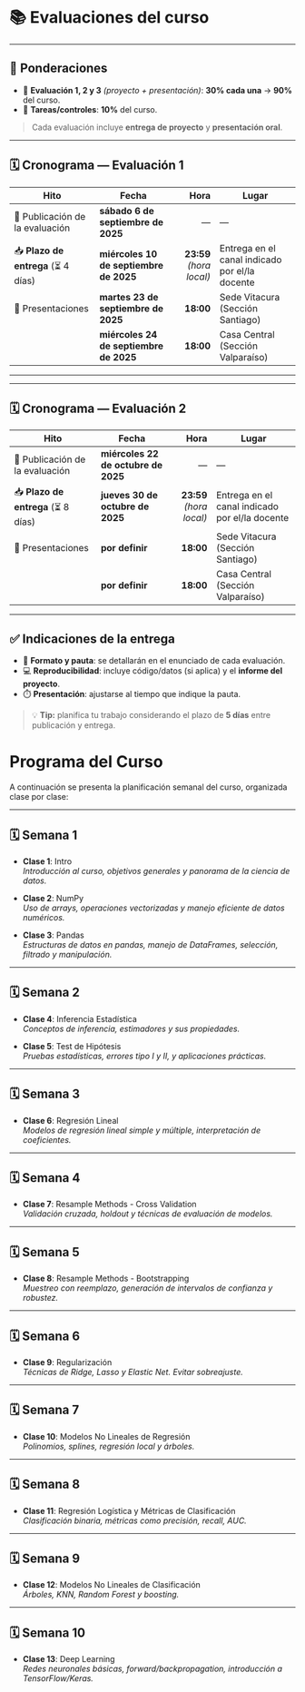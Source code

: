 # 📚 Evaluaciones del curso

---

## 🧮 Ponderaciones
- 🧪 **Evaluación 1, 2 y 3** *(proyecto + presentación)*: **30% cada una** → **90%** del curso.  
- 📝 **Tareas/controles**: **10%** del curso.

> Cada evaluación incluye **entrega de proyecto** y **presentación oral**.

---

## 🗓️ Cronograma — Evaluación 1
| Hito | Fecha | Hora | Lugar |
|---|---|---:|---|
| 📢 Publicación de la evaluación | **sábado 6 de septiembre de 2025** | — | — |
| 📥 **Plazo de entrega** (⏳ 4 días) | **miércoles 10 de septiembre de 2025** | **23:59** *(hora local)* | Entrega en el canal indicado por el/la docente |
| 🎤 Presentaciones | **martes 23 de septiembre de 2025** | **18:00** | Sede Vitacura (Sección Santiago) |
|  | **miércoles 24 de septiembre de 2025** | **18:00** | Casa Central (Sección Valparaíso) |

---

---

## 🗓️ Cronograma — Evaluación 2
| Hito | Fecha | Hora | Lugar |
|---|---|---:|---|
| 📢 Publicación de la evaluación | **miércoles 22 de octubre de 2025** | — | — |
| 📥 **Plazo de entrega** (⏳ 8 días) | **jueves 30 de octubre de 2025** | **23:59** *(hora local)* | Entrega en el canal indicado por el/la docente |
| 🎤 Presentaciones | **por definir** | **18:00** | Sede Vitacura (Sección Santiago) |
|  | **por definir** | **18:00** | Casa Central (Sección Valparaíso) |



---

## ✅ Indicaciones de la entrega
- 📄 **Formato y pauta**: se detallarán en el enunciado de cada evaluación.  
- 💻 **Reproducibilidad**: incluye código/datos (si aplica) y el **informe del proyecto**.  
- ⏱️ **Presentación**: ajustarse al tiempo que indique la pauta.

> 💡 **Tip:** planifica tu trabajo considerando el plazo de **5 días** entre publicación y entrega.

# Programa del Curso

A continuación se presenta la planificación semanal del curso, organizada clase por clase:

---

## 🗓️ Semana 1

- **Clase 1**: Intro  
  _Introducción al curso, objetivos generales y panorama de la ciencia de datos._

- **Clase 2**: NumPy  
  _Uso de arrays, operaciones vectorizadas y manejo eficiente de datos numéricos._

- **Clase 3**: Pandas  
  _Estructuras de datos en pandas, manejo de DataFrames, selección, filtrado y manipulación._

---

## 🗓️ Semana 2

- **Clase 4**: Inferencia Estadística  
  _Conceptos de inferencia, estimadores y sus propiedades._

- **Clase 5**: Test de Hipótesis  
  _Pruebas estadísticas, errores tipo I y II, y aplicaciones prácticas._

---

## 🗓️ Semana 3

- **Clase 6**: Regresión Lineal  
  _Modelos de regresión lineal simple y múltiple, interpretación de coeficientes._

---

## 🗓️ Semana 4

- **Clase 7**: Resample Methods - Cross Validation  
  _Validación cruzada, holdout y técnicas de evaluación de modelos._

---

## 🗓️ Semana 5

- **Clase 8**: Resample Methods - Bootstrapping  
  _Muestreo con reemplazo, generación de intervalos de confianza y robustez._

---

## 🗓️ Semana 6

- **Clase 9**: Regularización  
  _Técnicas de Ridge, Lasso y Elastic Net. Evitar sobreajuste._

---

## 🗓️ Semana 7

- **Clase 10**: Modelos No Lineales de Regresión  
  _Polinomios, splines, regresión local y árboles._

---

## 🗓️ Semana 8

- **Clase 11**: Regresión Logística y Métricas de Clasificación  
  _Clasificación binaria, métricas como precisión, recall, AUC._

---

## 🗓️ Semana 9

- **Clase 12**: Modelos No Lineales de Clasificación  
  _Árboles, KNN, Random Forest y boosting._

---

## 🗓️ Semana 10

- **Clase 13**: Deep Learning  
  _Redes neuronales básicas, forward/backpropagation, introducción a TensorFlow/Keras._
